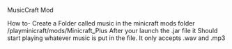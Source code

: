 MusicCraft Mod

How to- Create a Folder called music in the minicraft mods folder /playminicraft/mods/Minicraft_Plus After your launch the .jar file it Should start playing whatever music is put in the file. It only accepts .wav and .mp3


